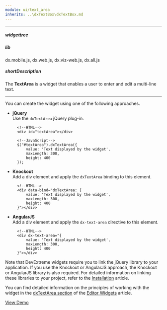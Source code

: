 ```yaml
---
module: ui/text_area
inherits: ..\dxTextBox\dxTextBox.md
---
```

---
##### widgettree

##### lib
dx.mobile.js, dx.web.js, dx.viz-web.js, dx.all.js

##### shortDescription
The **TextArea** is a widget that enables a user to enter and edit a multi-line text.

---
You can create the widget using one of the following approaches.

- **jQuery**  
 Use the `dxTextArea` jQuery plug-in.

        <!--HTML-->
        <div id="textArea"></div>

    <!---->

        <!--JavaScript-->
        $("#textArea").dxTextArea({
            value: 'Text displayed by the widget',
            maxLength: 300,
            height: 400
        });

- **Knockout**  
 Add a div element and apply the `dxTextArea` binding to this element.

        <!--HTML-->
        <div data-bind="dxTextArea: {
            value: 'Text displayed by the widget',
            maxLength: 300,
            height: 400
        }"></div>

- **AngularJS**  
 Add a div element and apply the `dx-text-area` directive to this element.

        <!--HTML-->
        <div dx-text-area="{
            value: 'Text displayed by the widget',
            maxLength: 300,
            height: 400
        }"></div>

Note that DevExtreme widgets require you to link the jQuery library to your application. If you use the Knockout or AngularJS approach, the Knockout or AngularJS library is also required. For detailed information on linking these libraries to your project, refer to the [Installation](/concepts/10%20UI%20Widgets/0%20Basics/01%20Installation '/Documentation/Guide/UI_Widgets/Basics/Installation/') article.

You can find detailed information on the principles of working with the widget in the [dxTextArea section](/concepts/10%20UI%20Widgets/10%20UI%20Widget%20Categories/20%20Editor%20Widgets/List%20of%20Editor%20Widgets/dxTextArea.md '/Documentation/Guide/UI_Widgets/UI_Widget_Categories/Editor_Widgets/#List_of_Editor_Widgets/dxTextArea') of the [Editor Widgets](/concepts/10%20UI%20Widgets/10%20UI%20Widget%20Categories/20%20Editor%20Widgets '/Documentation/Guide/UI_Widgets/UI_Widget_Categories/Editor_Widgets/') article.

<a href="http://js.devexpress.com/Demos/WidgetsGallery/#demo/editorstextareatextareatextarea/" class="button orange small fix-width-155" style="margin-right: 20px;" target="_blank">View Demo</a>